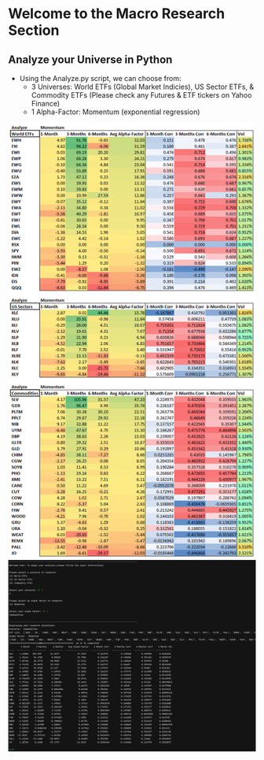 # Welcome to the Macro Research Section

## Analyze your Universe in Python

* Using the Analyze.py script, we can choose from:
  * 3 Universes: World ETFs (Global Market Indicies),  US Sector ETFs, & Commodity ETFs (Please check any Futures & ETF tickers on Yahoo Finance)
  * 1 Alpha-Factor: Momentum (exponential regression)
  

![EXCEL](https://github.com/slasker1/Research/blob/main/Macro/img/excel.png?raw=true)
![PYTHON](https://github.com/slasker1/Research/blob/main/Macro/img/python.png?raw=true)
